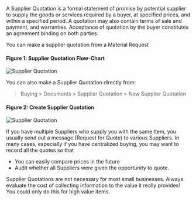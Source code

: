 A Supplier Quotation is a formal statement of promise by potential supplier to
supply the goods or services required by a buyer, at specified prices, and
within a specified period. A quotation may also contain terms of sale and
payment, and warranties. Acceptance of quotation by the buyer constitutes an
agreement binding on both parties.

You can make a supplier quotation from a Material Request

#### Figure 1: Supplier Quotation Flow-Chart

![Supplier Quotation](assets/erpnext_org/images/erpnext/supplier-quotation-f.jpg)

You can also make a Supplier Quotation directly from:

> Buying > Documents > Supplier Quotation > New Supplier Quotation

#### Figure 2: Create Supplier Quotation

![Supplier Quotation](assets/erpnext_org/images/erpnext/supplier-quotation.png)

If you have multiple Suppliers who supply you with the same Item, you
usually send out a message (Request for Quote) to various Suppliers. In
many cases, especially if you have centralized buying, you may want to record
all the quotes so that

  * You can easily compare prices in the future 
  * Audit whether all Suppliers were given the opportunity to quote.

Supplier Quotations are not necessary for most small businesses. Always
evaluate the cost of collecting information to the value it really provides!
You could only do this for high value items.

